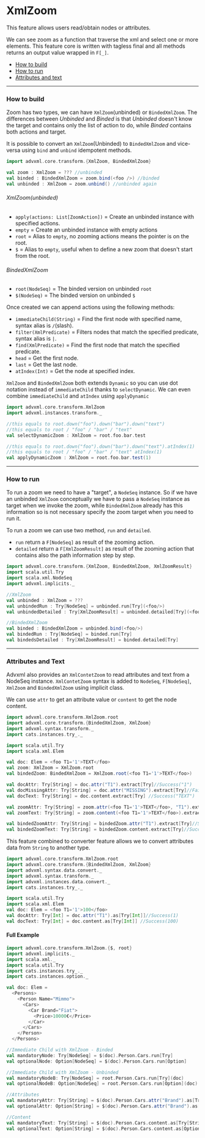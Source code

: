 # XmlZoom
This feature allows users read/obtain nodes or attributes.

We can see zoom as a function that traverse the xml and select one or more elements.
This feature core is written with tagless final and all methods
returns an output value wrapped in `F[_]`.

- [How to build](#how-to-build)
- [How to run](#how-to-run)
- [Attributes and text](#attributes-and-text)


---
### How to build

Zoom has two types, we can have `XmlZoom`(unbinded) or `BindedXmlZoom`.
The differences between _Unbinded_ and _Binded_ is that _Unbinded_ doesn't know the target
and contains only the list of action to do, while _Binded_ contains both actions and target.

It is possible to convert an `XmlZoom`(Unbinded) to `BindedXmlZoom` and vice-versa using
`bind` and `unbind` idempotent methods.

```scala
import advxml.core.transform.{XmlZoom, BindedXmlZoom}

val zoom : XmlZoom = ??? //unbinded
val binded : BindedXmlZoom = zoom.bind(<foo />) //binded
val unbinded : XmlZoom = zoom.unbind() //unbinded again
```

###### XmlZoom(unbinded)
- `apply(actions: List[ZoomAction])` = Create an unbinded instance with specified actions.
- `empty` = Create an unbinded instance with empty actions
- `root` = Alias to `empty`, no zooming actions means the pointer is on the root.
- `$` = Alias to `empty`, useful when to define a new zoom that doesn't start from the root.

###### BindedXmlZoom
- `root(NodeSeq)` = The binded version on unbinded `root`
- `$(NodeSeq)` = The binded version on unbinded `$`

Once created we can append actions using the following methods:
- `immediateChild(String)` = Find the first node with specified name, syntax alias is `/`(slash).
- `filter(XmlPredicate)` = Filters nodes that match the specified predicate, syntax alias is `|`.
- `find(XmlPredicate)` = Find the first node that match the specified predicate.
- `head` = Get the first node.
- `last` = Get the last node.
- `atIndex(Int)` = Get the node at specified index.

`XmlZoom` and `BindedXmlZoom` both extends `Dynamic` so you can use dot notation instead of `immediateChild`
thanks to `selectDynamic`. We can even combine `immediateChild` and `atIndex` using `applyDynamic`
```scala
import advxml.core.transform.XmlZoom
import advxml.instances.transform._

//this equals to root.down("foo").down("bar").down("text")
//this equals to root / "foo" / "bar" / "text"
val selectDynamicZoom : XmlZoom = root.foo.bar.test

//this equals to root.down("foo").down("bar").down("text").atIndex(1)
//this equals to root / "foo" / "bar" / "text" atIndex(1)
val applyDynamicZoom : XmlZoom = root.foo.bar.test(1)
```

---
### How to run
To run a zoom we need to have a "target", a `NodeSeq` instance.
So if we have an unbinded `XmlZoom` conceptually we have to pass a `NodeSeq` instance as target when we invoke the zoom, 
while `BindedXmlZoom` already has this information so is not necessary specify the zoom target when you need to run it.

To run a zoom we can use two method, `run` and `detailed`.
- `run` return a `F[NodeSeq]` as result of the zooming action.
- `detailed` return a `F[XmlZoomResult]` as result of the zooming action that contains also the path information step by step.

```scala
import advxml.core.transform.{XmlZoom, BindedXmlZoom, XmlZoomResult}
import scala.util.Try
import scala.xml.NodeSeq
import advxml.implicits._

//XmlZoom
val unbinded : XmlZoom = ???
val unbindedRun : Try[NodeSeq] = unbinded.run[Try](<foo/>)
val unbindedDetailed : Try[XmlZoomResult] = unbinded.detailed[Try](<foo/>)

//BindedXmlZoom
val binded : BindedXmlZoom = unbinded.bind(<foo/>)
val bindedRun : Try[NodeSeq] = binded.run[Try]
val bindedsDetailed : Try[XmlZoomResult] = binded.detailed[Try]
```

---
### Attributes and Text
Advxml also provides an `XmlContetZoom` to read attributes and text from a NodeSeq instance.
`XmlContetZoom` syntax is added to `NodeSeq`, `F[NodeSeq]`, `XmlZoom` and `BindedXmlZoom` using implicit class.

We can use `attr` to get an attribute value or `content` to get the node content.
```scala
import advxml.core.transform.XmlZoom.root
import advxml.core.transform.{BindedXmlZoom, XmlZoom}
import advxml.syntax.transform._
import cats.instances.try_._

import scala.util.Try
import scala.xml.Elem

val doc: Elem = <foo T1='1'>TEXT</foo>
val zoom: XmlZoom = XmlZoom.root
val bindedZoom: BindedXmlZoom = XmlZoom.root(<foo T1='1'>TEXT</foo>)

val docAttr: Try[String] = doc.attr("T1").extract[Try]//Success("1")
val docMissingAttr: Try[String] = doc.attr("MISSING").extract[Try]//Failure(ValidationRule.Error)
val docText: Try[String] = doc.content.extract[Try] //Success("TEXT")

val zoomAttr: Try[String] = zoom.attr(<foo T1='1'>TEXT</foo>, "T1").extract[Try]//Success("1")
val zoomText: Try[String] = zoom.content(<foo T1='1'>TEXT</foo>).extract[Try]//Success("TEXT")

val bindedZoomAttr: Try[String] = bindedZoom.attr("T1").extract[Try]//Success("1")
val bindedZoomText: Try[String] = bindedZoom.content.extract[Try]//Success("TEXT")
```

This feature combined to converter feature allows we to convert attributes data from `String` to another type.

```scala
import advxml.core.transform.XmlZoom.root
import advxml.core.transform.{BindedXmlZoom, XmlZoom}
import advxml.syntax.data.convert._
import advxml.syntax.transform._
import advxml.instances.data.convert._
import cats.instances.try_._

import scala.util.Try
import scala.xml.Elem
val doc: Elem = <foo T1='1'>100</foo>
val docAttr: Try[Int] = doc.attr("T1").as[Try[Int]]//Success(1)
val docText: Try[Int] = doc.content.as[Try[Int]] //Success(100)
```


#### Full Example
```scala
import advxml.core.transform.XmlZoom.{$, root}
import advxml.implicits._
import scala.xml._
import scala.util.Try
import cats.instances.try_._
import cats.instances.option._

val doc: Elem =
  <Persons>
    <Person Name="Mimmo">
      <Cars>
        <Car Brand="Fiat">
          <Price>10000€</Price>
        </Car>
      </Cars>
    </Person>
  </Persons>

//Immediate Child with XmlZoom - Binded
val mandatoryNode: Try[NodeSeq] = $(doc).Person.Cars.run[Try]
val optionalNode: Option[NodeSeq] = $(doc).Person.Cars.run[Option]

//Immediate Child with XmlZoom - Unbinded
val mandatoryNodeB: Try[NodeSeq] = root.Person.Cars.run[Try](doc)
val optionalNodeB: Option[NodeSeq] = root.Person.Cars.run[Option](doc)

//Attributes
val mandatoryAttr: Try[String] = $(doc).Person.Cars.attr("Brand").as[Try[String]]
val optionalAttr: Option[String] = $(doc).Person.Cars.attr("Brand").as[Option[String]]

//Content
val mandatoryText: Try[String] = $(doc).Person.Cars.content.as[Try[String]]
val optionalText: Option[String] = $(doc).Person.Cars.content.as[Option[String]]
```
